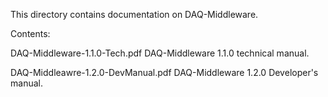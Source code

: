 This directory contains documentation on DAQ-Middleware.

Contents:

DAQ-Middleware-1.1.0-Tech.pdf
    DAQ-Middleware 1.1.0 technical manual.

DAQ-Middleawre-1.2.0-DevManual.pdf
    DAQ-Middleware 1.2.0 Developer's manual.
